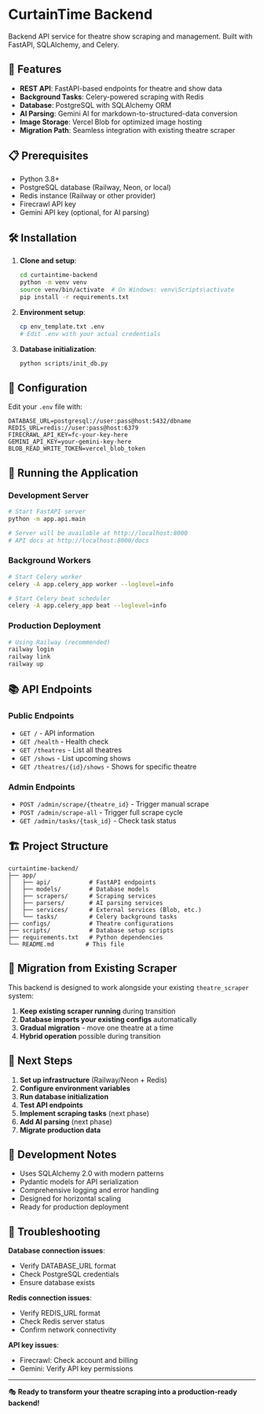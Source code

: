 # CurtainTime Backend

Backend API service for theatre show scraping and management. Built with FastAPI, SQLAlchemy, and Celery.

## 🚀 Features

- **REST API**: FastAPI-based endpoints for theatre and show data
- **Background Tasks**: Celery-powered scraping with Redis
- **Database**: PostgreSQL with SQLAlchemy ORM
- **AI Parsing**: Gemini AI for markdown-to-structured-data conversion
- **Image Storage**: Vercel Blob for optimized image hosting
- **Migration Path**: Seamless integration with existing theatre scraper

## 📋 Prerequisites

- Python 3.8+
- PostgreSQL database (Railway, Neon, or local)
- Redis instance (Railway or other provider)
- Firecrawl API key
- Gemini API key (optional, for AI parsing)

## 🛠️ Installation

1. **Clone and setup**:
   ```bash
   cd curtaintime-backend
   python -m venv venv
   source venv/bin/activate  # On Windows: venv\Scripts\activate
   pip install -r requirements.txt
   ```

2. **Environment setup**:
   ```bash
   cp env_template.txt .env
   # Edit .env with your actual credentials
   ```

3. **Database initialization**:
   ```bash
   python scripts/init_db.py
   ```

## 🔧 Configuration

Edit your `.env` file with:

```env
DATABASE_URL=postgresql://user:pass@host:5432/dbname
REDIS_URL=redis://user:pass@host:6379
FIRECRAWL_API_KEY=fc-your-key-here
GEMINI_API_KEY=your-gemini-key-here
BLOB_READ_WRITE_TOKEN=vercel_blob_token
```

## 🚀 Running the Application

### Development Server
```bash
# Start FastAPI server
python -m app.api.main

# Server will be available at http://localhost:8000
# API docs at http://localhost:8000/docs
```

### Background Workers
```bash
# Start Celery worker
celery -A app.celery_app worker --loglevel=info

# Start Celery beat scheduler
celery -A app.celery_app beat --loglevel=info
```

### Production Deployment
```bash
# Using Railway (recommended)
railway login
railway link
railway up
```

## 📚 API Endpoints

### Public Endpoints
- `GET /` - API information
- `GET /health` - Health check
- `GET /theatres` - List all theatres
- `GET /shows` - List upcoming shows
- `GET /theatres/{id}/shows` - Shows for specific theatre

### Admin Endpoints
- `POST /admin/scrape/{theatre_id}` - Trigger manual scrape
- `POST /admin/scrape-all` - Trigger full scrape cycle
- `GET /admin/tasks/{task_id}` - Check task status

## 🏗️ Project Structure

```
curtaintime-backend/
├── app/
│   ├── api/           # FastAPI endpoints
│   ├── models/        # Database models
│   ├── scrapers/      # Scraping services
│   ├── parsers/       # AI parsing services
│   ├── services/      # External services (Blob, etc.)
│   └── tasks/         # Celery background tasks
├── configs/           # Theatre configurations
├── scripts/           # Database setup scripts
├── requirements.txt   # Python dependencies
└── README.md         # This file
```

## 🔄 Migration from Existing Scraper

This backend is designed to work alongside your existing `theatre_scraper` system:

1. **Keep existing scraper running** during transition
2. **Database imports your existing configs** automatically
3. **Gradual migration** - move one theatre at a time
4. **Hybrid operation** possible during transition

## 🎯 Next Steps

1. **Set up infrastructure** (Railway/Neon + Redis)
2. **Configure environment variables**
3. **Run database initialization**
4. **Test API endpoints**
5. **Implement scraping tasks** (next phase)
6. **Add AI parsing** (next phase)
7. **Migrate production data**

## 📝 Development Notes

- Uses SQLAlchemy 2.0 with modern patterns
- Pydantic models for API serialization
- Comprehensive logging and error handling
- Designed for horizontal scaling
- Ready for production deployment

## 🔧 Troubleshooting

**Database connection issues**:
- Verify DATABASE_URL format
- Check PostgreSQL credentials
- Ensure database exists

**Redis connection issues**:
- Verify REDIS_URL format
- Check Redis server status
- Confirm network connectivity

**API key issues**:
- Firecrawl: Check account and billing
- Gemini: Verify API key permissions

---

🎭 **Ready to transform your theatre scraping into a production-ready backend!**
